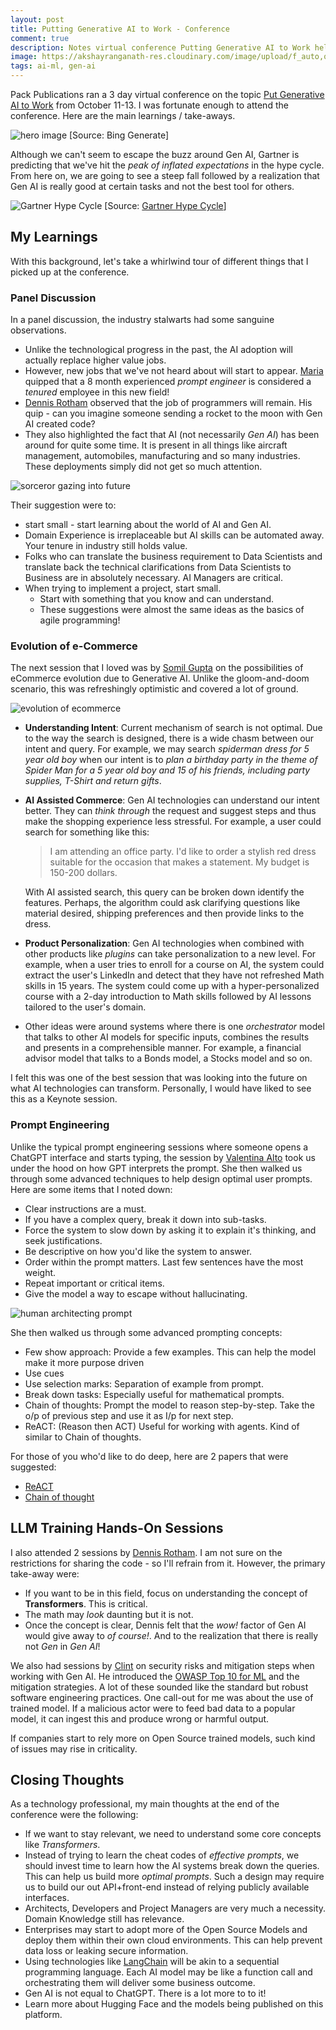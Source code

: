 ```yaml
---
layout: post
title: Putting Generative AI to Work - Conference
comment: true
description: Notes virtual conference Putting Generative AI to Work held by the Pack publications.
image: https://akshayranganath-res.cloudinary.com/image/upload/f_auto,q_auto/blog/gen-ai-hero-image-2.jpg
tags: ai-ml, gen-ai
---
```


Pack Publications ran a 3 day virtual conference on the topic [Put Generative AI to Work](https://www.packtpub.com/conference/put-gen-ai-to-work) from October 11-13. I was fortunate enough to attend the conference. Here are the main learnings / take-aways.

![hero image](https://akshayranganath-res.cloudinary.com/image/upload/f_auto,q_auto/blog/gen-ai-hero-image-2.jpg)
[Source: Bing Generate]

Although we can't seem to escape the buzz around Gen AI, Gartner is predicting that we've hit the _peak of inflated expectations_ in the hype cycle. From here on, we are going to see a steep fall followed by a realization that Gen AI is really good at certain tasks and not the best tool for others.

![Gartner Hype Cycle](https://akshayranganath-res.cloudinary.com/image/upload/f_auto,q_auto/blog/gartner-ai-hype-cycle.png)
[Source: [Gartner Hype Cycle](https://emtemp.gcom.cloud/ngw/globalassets/en/articles/images/hype-cycle-for-artificial-intelligence-2023.png)]

## My Learnings

With this background, let's take a whirlwind tour of different things that I picked up at the conference.

### Panel Discussion

In a panel discussion, the industry stalwarts had some sanguine observations.

* Unlike the technological progress in the past, the AI adoption will actually replace higher value jobs.
* However, new jobs that we've not heard about will start to appear. [Maria](https://www.linkedin.com/in/mariaparysz/) quipped that a 8 month experienced _prompt engineer_ is considered a _tenured_ employee in this new field!
* [Dennis Rotham](https://www.linkedin.com/in/denis-rothman-0b034043/) observed that the job of programmers will remain. His quip - can you imagine someone sending a rocket to the moon with Gen AI created code?
* They also highlighted the fact that AI (not necessarily _Gen AI_) has been around for quite some time. It is present in all things like aircraft management, automobiles, manufacturing and so many industries. These deployments simply did not get so much attention. 

![sorceror gazing into future](https://akshayranganath-res.cloudinary.com/image/upload/f_auto,q_auto/blog/predicting-future.jpg)

Their suggestion were to:

* start small - start learning about the world of AI and Gen AI.
* Domain Experience is irreplaceable but AI skills can be automated away. Your tenure in industry still holds value.
* Folks who can translate the business requirement to Data Scientists and translate back the technical clarifications from Data Scientists to Business are in absolutely necessary. AI Managers are critical.
* When trying to implement a project, start small. 
    * Start with something that you know and can understand.
    * These suggestions were almost the same ideas as the basics of agile programming!

### Evolution of e-Commerce

The next session that I loved was by [Somil Gupta](https://www.linkedin.com/in/somilguptaai/) on the possibilities of eCommerce evolution due to Generative AI. Unlike the gloom-and-doom scenario, this was refreshingly optimistic and covered a lot of ground.

![evolution of ecommerce](https://akshayranganath-res.cloudinary.com/image/upload/f_auto,q_auto/blog/digitally-assisted-shopper.jpg)

* **Understanding Intent**: Current mechanism of search is not optimal. Due to the way the search is designed, there is a wide chasm between our intent and query. For example, we may search _spiderman dress for 5 year old boy_ when our intent is to _plan a birthday party in the theme of Spider Man for a 5 year old boy and 15 of his friends, including party supplies, T-Shirt and return gifts_.
* **AI Assisted Commerce**: Gen AI technologies can understand our intent better. They can _think through_ the request and suggest steps and thus make the shopping experience less stressful. For example, a user could search for something like this:

    > I am attending an office party. I'd like to order a stylish red dress suitable for the occasion that makes a statement. My budget is 150-200 dollars.

    With AI assisted search, this query can be broken down identify the features. Perhaps, the algorithm could ask clarifying questions like material desired, shipping preferences and then provide links to the dress.

* **Product Personalization**: Gen AI technologies when combined with other products like _plugins_ can take personalization to a new level. For example, when a user tries to enroll for a course on AI, the system could extract the user's LinkedIn and detect that they have not refreshed Math skills in 15 years. The system could come up with a hyper-personalized course with a 2-day introduction to Math skills followed by AI lessons tailored to the user's domain.
* Other ideas were around systems where there is one _orchestrator_ model that talks to other AI models for specific inputs, combines the results and presents in a comprehensible manner. For example, a financial advisor model that talks to a Bonds model, a Stocks model and so on.

I felt this was one of the best session that was looking into the future on what AI technologies can transform. Personally, I would have liked to see this as a Keynote session.

### Prompt Engineering

Unlike the typical prompt engineering sessions where someone opens a ChatGPT interface and starts typing, the session by [Valentina Alto](https://www.linkedin.com/in/valentina-alto-6a0590148/) took us under the hood on how GPT interprets the prompt. She then walked us through some advanced techniques to help design optimal user prompts. Here are some items that I noted down:

* Clear instructions are a must.
* If you have a complex query, break it down into sub-tasks.
* Force the system to slow down by asking it to explain it's thinking, and seek justifications.
* Be descriptive on how you'd like the system to answer.
* Order within the prompt matters. Last few sentences have the most weight. 
* Repeat important or critical items.
* Give the model a way to escape without hallucinating. 

![human architecting prompt](https://akshayranganath-res.cloudinary.com/image/upload/f_auto,q_auto/blog/human-architecting-prompt.jpg)

She then walked us through some advanced prompting concepts:
* Few show approach: Provide a few examples. This can help the model make it more purpose driven
* Use cues
* Use selection marks: Separation of example from prompt.
* Break down tasks: Especially useful for mathematical prompts. 
* Chain of thoughts: Prompt the model to reason step-by-step. Take the o/p of previous step and use it as I/p for next step.
* ReACT: (Reason then ACT) Useful for working with agents. Kind of similar to Chain of thoughts.

For those of you who'd like to do deep, here are 2 papers that were suggested:

* [ReACT](https://arxiv.org/abs/2210.03629?_x_zm_rtaid=sQFaRMZZRVKvXhf2hzTXug.1697125475126.1644179f012e680718223d4fe40f70e4&_x_zm_rhtaid=601)
* [Chain of thought](https://arxiv.org/pdf/2201.11903.pdf?_x_zm_rtaid=sQFaRMZZRVKvXhf2hzTXug.1697125475126.1644179f012e680718223d4fe40f70e4&_x_zm_rhtaid=601)

## LLM Training Hands-On Sessions

I also attended 2 sessions by [Dennis Rotham](https://www.linkedin.com/in/denis-rothman-0b034043/). I am not sure on the restrictions for sharing the code - so I'll refrain from it. However, the primary take-away were:

* If you want to be in this field, focus on understanding the concept of __Transformers__. This is critical. 
* The math may _look_ daunting but it is not. 
* Once the concept is clear, Dennis felt that the _wow!_ factor of Gen AI would give away to _of course!_.  And to the realization that there is really not _Gen_ in _Gen AI_! 

We also had sessions by [Clint](https://www.linkedin.com/in/clintb/) on security risks and mitigation steps when working with Gen AI. He introduced the [OWASP Top 10 for ML](https://owasp.org/www-project-machine-learning-security-top-10/) and the mitigation strategies. A lot of these sounded like the standard but robust software engineering practices. One call-out for me was about the use of trained model. If a malicious actor were to feed bad data to a popular model, it can ingest this and produce wrong or harmful output. 

If companies start to rely more on Open Source trained models, such kind of issues may rise in criticality.

## Closing Thoughts

As a technology professional, my main thoughts at the end of the conference were the following:

* If we want to stay relevant, we need to understand some core concepts like _Transformers_.
* Instead of trying to learn the cheat codes of _effective prompts_, we should invest time to learn how the AI systems break down the queries. This can help us build more _optimal prompts_. Such a design may require us to build our out API+front-end instead of relying publicly available interfaces.
* Architects, Developers and Project Managers are very much a necessity. Domain Knowledge still has relevance.
* Enterprises may start to adopt more of the Open Source Models and deploy them within their own cloud environments. This can help prevent data loss or leaking secure information.
* Using technologies like [LangChain](https://github.com/langchain-ai/langchain) will be akin to a sequential programming language. Each AI model may be like a function call and orchestrating them will deliver some business outcome.
* Gen AI is not equal to ChatGPT. There is a lot more to to it!
* Learn more about Hugging Face and the models being published on this platform.
